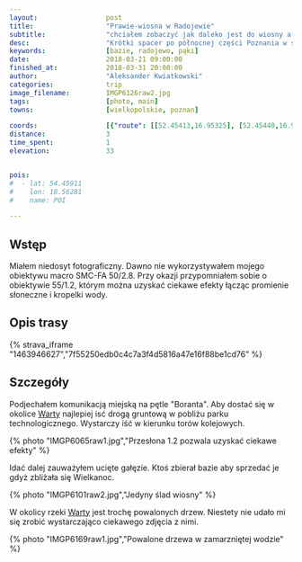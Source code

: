 ```yaml
---
layout:                 post
title:                  "Prawie-wiosna w Radojewie"
subtitle:               "chciałem zobaczyć jak daleko jest do wiosny a przy okazji może jakieś zdjęcia macro zrobić"
desc:                   "Krótki spacer po północnej części Poznania w strone rzeki Warta. Niestety jedynym objawem nadchodzącej wiosny były bazie (pąki witek wierzbowych)."
keywords:               [bazie, radojewo, pąki]
date:                   2018-03-21 09:00:00
finished_at:            2018-03-31 20:00:00
author:                 "Aleksander Kwiatkowski"
categories:             trip
image_filename:         IMGP6126raw2.jpg
tags:                   [photo, main]
towns:                  [wielkopolskie, poznan]

coords:                 [{"route": [[52.45413,16.95325], [52.45440,16.97123]], "type": "hike"}]
distance:               3
time_spent:             1
elevation:              33


pois:
#  - lat: 54.45911
#    lon: 18.56281
#    name: POI

---
```


[wiki-warta]: https://pl.wikipedia.org/wiki/Warta

## Wstęp

Miałem niedosyt fotograficzny. Dawno nie wykorzystywałem mojego obiektywu macro
SMC-FA 50/2.8. Przy okazji przypomniałem sobie o obiektywie 55/1.2, którym można uzyskać
ciekawe efekty łącząc promienie słoneczne i kropelki wody.

## Opis trasy

{% strava_iframe "1463946627","7f55250edb0c4c7a3f4d5816a47e16f88be1cd76" %}

## Szczegóły

Podjechałem komunikacją miejską na pętle "Boranta". Aby dostać się w
okolice [Warty][wiki-warta] najlepiej isć drogą gruntową w pobliżu
parku technologicznego. Wystarczy iść w kierunku torów kolejowych.

{% photo "IMGP6065raw1.jpg","Przesłona 1.2 pozwala uzyskać ciekawe efekty" %}

Idać dalej zauważyłem ucięte gałęzie. Ktoś zbierał bazie aby sprzedać je
gdyż zbliżała się Wielkanoc.

{% photo "IMGP6101raw2.jpg","Jedyny ślad wiosny" %}

W okolicy rzeki [Warty][wiki-warta] jest trochę powalonych drzew. Niestety
nie udało mi się zrobić wystarczająco ciekawego zdjęcia z nimi.

{% photo "IMGP6169raw1.jpg","Powalone drzewa w zamarzniętej wodzie" %}
